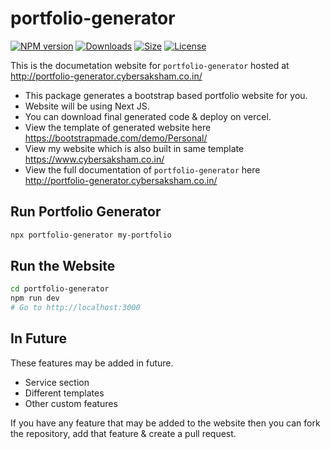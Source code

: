 # portfolio-generator

[![NPM version][npm-image]][npm-url] [![Downloads][downloads-image]][npm-url]
[![Size][size-image]][npm-url] [![License][license-image]][npm-url]

[npm-url]: https://www.npmjs.com/package/portfolio-generator
[downloads-image]: http://img.shields.io/npm/dm/portfolio-generator.svg?style=for-the-badge
[npm-image]: http://img.shields.io/npm/v/portfolio-generator.svg?style=for-the-badge
[size-image]: http://img.shields.io/bundlephobia/min/portfolio-generator.svg?style=for-the-badge
[license-image]: http://img.shields.io/npm/l/portfolio-generator.svg?style=for-the-badge

This is the documetation website for `portfolio-generator` hosted at http://portfolio-generator.cybersaksham.co.in/

- This package generates a bootstrap based portfolio website for you.
- Website will be using Next JS.
- You can download final generated code & deploy on vercel.
- View the template of generated website here https://bootstrapmade.com/demo/Personal/
- View my website which is also built in same template https://www.cybersaksham.co.in/
- View the full documentation of `portfolio-generator` here http://portfolio-generator.cybersaksham.co.in/

## Run Portfolio Generator

```bash
npx portfolio-generator my-portfolio
```

## Run the Website

```bash
cd portfolio-generator
npm run dev
# Go to http://localhost:3000
```

## In Future

These features may be added in future.

- Service section
- Different templates
- Other custom features

If you have any feature that may be added to the website then you can fork the repository, add that feature & create a pull request.
